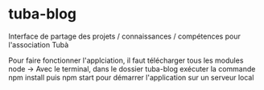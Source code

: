 # tuba-blog
Interface de partage des projets / connaissances / compétences pour l'association Tubà

Pour faire fonctionner l'applciation, il faut télécharger tous les modules node ->
Avec le terminal, dans le dossier tuba-blog exécuter la commande npm install 
puis npm start pour démarrer l'application sur un serveur local

